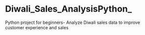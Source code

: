 # Diwali_Sales_AnalysisPython_
Python project for beginners- Analyze Diwali sales data to improve customer experience and sales
